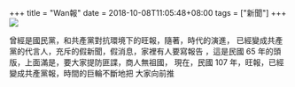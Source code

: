 +++
title = "Wan報"
date = 2018-10-08T11:05:48+08:00
tags = ["新聞"]
+++
<a href="https://photos.google.com/share/AF1QipMgRIfOaszpNH-h2nR46D4bF8bJeu4dsZvYaS5eOuw5q2GRMICSFo2kpkipnC-xDw?key=M0t1RWNRWHBKRnlTM1NLQVpPYnpVR0J1a2s5c2d3"><img src="https://lh3.googleusercontent.com/JFoNiwPqJAedgpGT_MI4CAu8Znyi3o8AHgRAmxeVRlXQ-GZjHZVPwQyFjVhVaPcTMzA2HQChPMVQZ-RbLGPx1p5ob6CiKaiT8HFtvse_OSs0dcZNaxWFmRjkBXStS-Y1uuanvr8tqg=w600-h315-p-k" /></a>

曾經是國民黨，和共產黨對抗環境下的旺報，隨著，時代的演進，
已經變成共產黨的代言人，充斥的假新聞，假消息，家裡有人要寫報告
，這是民國 65 年的頭版，上面滿是，要大家提防匪諜，商人無祖國，
現在，民國 107 年，旺報，已經變成共產黨報，時間的巨輪不斷地把
大家向前推
<!--more-->

